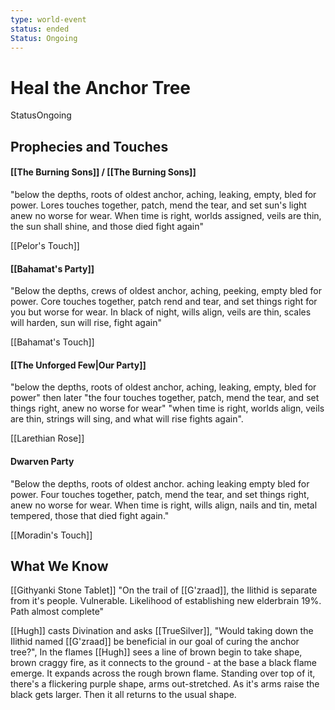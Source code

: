 ```yaml
---
type: world-event
status: ended
Status: Ongoing
---
```


# Heal the Anchor Tree
<span class="dataview inline-field"><span class="inline-field-key">Status</span><span class="inline-field-value">Ongoing</span></span>

## Prophecies and Touches

#### [[The Burning Sons]] / [[The Burning Sons]]
"below the depths, roots of oldest anchor, aching, leaking, empty, bled for power. Lores touches together, patch, mend the tear, and set sun's light anew no worse for wear. When time is right, worlds assigned, veils are thin, the sun shall shine, and those died fight again"

[[Pelor's Touch]]
#### [[Bahamat's Party]]
"Below the depths, crews of oldest anchor, aching, peeking, empty bled for power. Core touches together, patch rend and tear, and set things right for you but worse for wear. In black of night, wills align, veils are thin, scales will harden, sun will rise, fight again"

[[Bahamat's Touch]]
#### [[The Unforged Few|Our Party]]
"below the depths, roots of oldest anchor, aching, leaking, empty, bled for power" then later "the four touches together, patch, mend the tear, and set things right, anew no worse for wear" "when time is right, worlds align, veils are thin, strings will sing, and what will rise fights again".

[[Larethian Rose]]
#### Dwarven Party
"Below the depths, roots of oldest anchor. aching leaking empty bled for power. Four touches together, patch, mend the tear, and set things right, anew no worse for wear. When time is right, wills align, nails and tin, metal tempered, those that died fight again."

[[Moradin's Touch]]

## What We Know

[[Githyanki Stone Tablet]] "On the trail of [[G'zraad]], the Ilithid is separate from it's people. Vulnerable. Likelihood of establishing new elderbrain 19%. Path almost complete" 

[[Hugh]] casts Divination and asks [[TrueSilver]], "Would taking down the Ilithid named [[G'zraad]] be beneficial in our goal of curing the anchor tree?", In the flames [[Hugh]] sees a line of brown begin to take shape, brown craggy fire, as it connects to the ground - at the base a black flame emerge. It expands across the rough brown flame. Standing over top of it, there's a flickering purple shape, arms out-stretched. As it's arms raise the black gets larger. Then it all returns to the usual shape. 